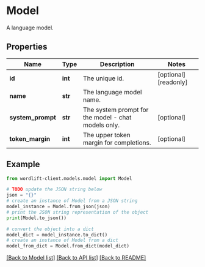 # Model

A language model.

## Properties

Name | Type | Description | Notes
------------ | ------------- | ------------- | -------------
**id** | **int** | The unique id. | [optional] [readonly] 
**name** | **str** | The language model name. | 
**system_prompt** | **str** | The system prompt for the model - chat models only. | [optional] 
**token_margin** | **int** | The upper token margin for completions. | [optional] 

## Example

```python
from wordlift-client.models.model import Model

# TODO update the JSON string below
json = "{}"
# create an instance of Model from a JSON string
model_instance = Model.from_json(json)
# print the JSON string representation of the object
print(Model.to_json())

# convert the object into a dict
model_dict = model_instance.to_dict()
# create an instance of Model from a dict
model_from_dict = Model.from_dict(model_dict)
```
[[Back to Model list]](../README.md#documentation-for-models) [[Back to API list]](../README.md#documentation-for-api-endpoints) [[Back to README]](../README.md)


